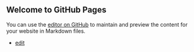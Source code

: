 ## Welcome to GitHub Pages

You can use the [editor on GitHub](https://github.com/pyfunc/www/edit/master/README.md) to maintain and preview the content for your website in Markdown files.

+ [edit](https://github.com/pyfunc/www/edit/master/README.md)
